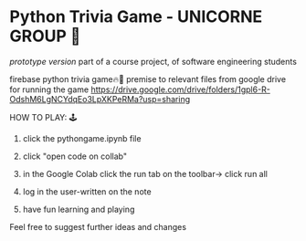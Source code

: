 # Python Trivia Game - UNICORNE GROUP 🦄

*prototype version*
part of a course project, of software engineering students 

firebase python trivia game🔥🐍
premise to relevant files from google drive for running the game
https://drive.google.com/drive/folders/1gpl6-R-OdshM6LgNCYdqEo3LpXKPeRMa?usp=sharing



HOW TO PLAY: 🕹️
1. click the pythongame.ipynb file

2. click "open code on collab" 

3. in the Google Colab click the run tab on the toolbar-> click run all

4. log in the user-written on the note 

5. have fun learning and playing

Feel free to suggest further ideas and changes


